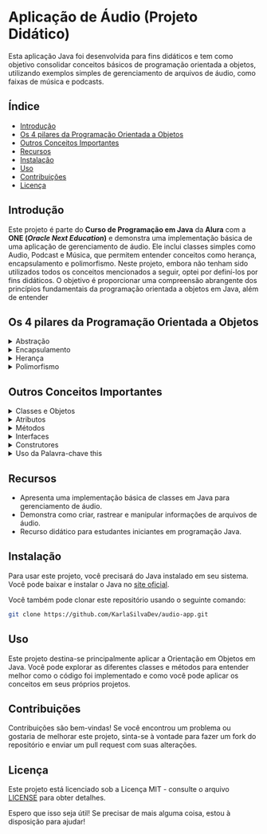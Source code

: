 # Aplicação de Áudio (Projeto Didático)

Esta aplicação Java foi desenvolvida para fins didáticos e tem como objetivo consolidar conceitos básicos de programação orientada a objetos, utilizando exemplos simples de gerenciamento de arquivos de áudio, como faixas de música e podcasts.

## Índice

- [Introdução](#introdução)
- [Os 4 pilares da Programação Orientada a Objetos](#os-4-pilares-da-programação-orientada-a-objetos)
- [Outros Conceitos Importantes](#outros-conceitos-importantes)
- [Recursos](#recursos)
- [Instalação](#instalação)
- [Uso](#uso)
- [Contribuições](#contribuições)
- [Licença](#licença)

## Introdução

Este projeto é parte do **Curso de Programação em Java** da **Alura** com a **ONE (*Oracle Next Education*)** e demonstra uma implementação básica de uma aplicação de gerenciamento de áudio. Ele inclui classes simples como Audio, Podcast e Música, que permitem entender conceitos como herança, encapsulamento e polimorfismo. 
Neste projeto, embora não tenham sido utilizados todos os conceitos mencionados a seguir, optei por definí-los por fins didáticos. O objetivo é proporcionar uma compreensão abrangente dos princípios fundamentais da programação orientada a objetos em Java, além de entender

## Os 4 pilares da Programação Orientada a Objetos
<details>
  <summary>Abstração</summary>
  
  Abstração é o processo de identificar e focar nos **aspectos essenciais** de um objeto, ignorando detalhes irrelevantes. Ela permite modelar objetos do mundo real de forma simplificada, extraindo apenas as **características** e **comportamentos** mais importantes para o contexto do sistema.

Na prática, a abstração é alcançada através da definição de classes e interfaces que representam entidades do mundo real, encapsulando seus atributos e métodos relevantes. Isso permite aos programadores criar modelos conceituais que refletem a realidade de forma organizada e estruturada.

A principal vantagem da abstração é sua **capacidade de simplificar a complexidade do mundo real**. Isso promove a **reusabilidade do código**, **facilita a manutenção** e **aumenta a compreensão do sistema** como um todo.
</details>

<details>
  <summary>Encapsulamento</summary>
  
  Em Java, o encapsulamento é alcançado através da definição de **modificadores de acesso**, como `private`, `protected` e `public`, controlam a visibilidade dos membros de uma classe. Eles determinam quem pode acessar ou modificar os atributos e métodos de uma classe, garantindo o **encapsulamento** e a **segurança dos dados**.
  
  Os atributos são comumente definidos como privados (`private`) e os métodos como públicos (`public`) para acessar os atributos e modificá-los. Estes métodos, conhecidos como getters e setters, permitem que os objetos interajam com os atributos de uma classe de forma segura e controlada. Os **getters** são métodos que retornam o valor de um atributo, enquanto os **setters** são métodos que definem ou atualizam o valor de um atributo.
  
  O encapsulamento promove a **segurança** e a **integridade dos dados**, evitando acesso direto e não autorizado aos atributos de uma classe. Ele também facilita a manutenção do código, pois qualquer alteração na implementação interna da classe não afetará os outros componentes do sistema que a utilizam.

</details>
<details>
  <summary>Herança</summary>
  
  A herança é um dos pilares da programação orientada a objetos, permitindo que uma classe (**subclasse**) herde os atributos e métodos de outra classe (**superclasse**). Isso promove a **reutilização de código** e a **criação de hierarquias de classes**, onde classes mais especializadas podem estender ou modificar o comportamento de classes mais genéricas.
  Em Java, a herança é implementada usando a palavra-chave `extends`. Uma classe pode herdar de uma única classe pai, mas pode ser herdada por várias classes filhas, formando uma hierarquia de herança.
  
  A subclasse herda todos os membros (atributos e métodos) da superclasse, mas não consegue acessar diretamente atributos privados que foram herdados. Ela pode adicionar novos membros, modificar os membros existentes ou até mesmo ocultar membros da superclasse usando os modificadores de acesso.
  A herança em Java promove o princípio do polimorfismo, onde objetos de classes diferentes podem ser tratados de maneira uniforme. Isso permite que classes filhas sejam usadas onde quer que sua superclasse seja esperada, tornando o **código mais flexível e fácil de manter**.

</details>
<details>
  <summary>Polimorfismo</summary>
  
  O polimorfismo permite tratar objetos de diferentes classes de maneira uniforme. Ele é alcançado através de sobrescrita de métodos (**override**) e sobrecarga de métodos (**overload**).
  
  **Sobrescrita de Métodos (Override):** Permite que uma subclasse forneça uma implementação específica para um método já definido na superclasse. Isso promove a flexibilidade ao executar comportamentos específicos da subclasse.
  
  **Sobrecarga de Métodos (Overload):** Permite que uma classe defina vários métodos com o mesmo nome, mas diferentes listas de parâmetros. Isso oferece conveniência e flexibilidade na chamada de métodos.
  
  O polimorfismo promove a **reutilização de código**, **modularidade** e **flexibilidade do sistema**, permitindo lidar com uma variedade de situações de forma eficiente.
</details>


## Outros Conceitos Importantes

<details>
  <summary>Classes e Objetos</summary>

  Classes são modelos para objetos, que representam entidades do mundo real. Objetos são instâncias de classes, com atributos (dados) e métodos (comportamentos) associados.
</details>
<details>
  <summary>Atributos</summary>

  Os atributos são as variáveis definidas dentro de uma classe que representam as características dos objetos dessa classe.
</details>
<details>
  <summary>Métodos</summary>

  São blocos de código que definem comportamentos de objetos. Eles podem ser públicos, privados ou protegidos, e podem ser acessados por outros objetos para realizar ações específicas.

</details>
<details>
  <summary>Interfaces</summary>

  São contratos que definem um conjunto de métodos que uma classe deve implementar. Elas promovem o desacoplamento e a extensibilidade do código, permitindo que classes diferentes implementem o mesmo conjunto de métodos de maneiras diferentes.
Em Java, são implementadas através da palavra chave `implements`.
</details>
<details>
  <summary>Construtores</summary>

  São métodos especiais que são chamados automaticamente quando um objeto é criado. Eles são usados para inicializar os atributos de um objeto e prepará-lo para uso.
</details>
<details>
  <summary>Uso da Palavra-chave this</summary>

  A palavra-chave `this` é utilizada para referenciar o objeto atual dentro de uma classe. Ela é comumente utilizada para distinguir entre atributos de instância e parâmetros em métodos ou construtores, evitando ambiguidades.

</details>

## Recursos

- Apresenta uma implementação básica de classes em Java para gerenciamento de áudio.
- Demonstra como criar, rastrear e manipular informações de arquivos de áudio.
- Recurso didático para estudantes iniciantes em programação Java.

## Instalação

Para usar este projeto, você precisará do Java instalado em seu sistema. Você pode baixar e instalar o Java no [site oficial](https://www.oracle.com/java/technologies/javase-jdk11-downloads.html).

Você também pode clonar este repositório usando o seguinte comando:

```bash
git clone https://github.com/KarlaSilvaDev/audio-app.git
```

## Uso

Este projeto destina-se principalmente aplicar a Orientação em Objetos em Java. Você pode explorar as diferentes classes e métodos para entender melhor como o código foi implementado e como você pode aplicar os conceitos em seus próprios projetos.

## Contribuições

Contribuições são bem-vindas! Se você encontrou um problema ou gostaria de melhorar este projeto, sinta-se à vontade para fazer um fork do repositório e enviar um pull request com suas alterações.

## Licença

Este projeto está licenciado sob a Licença MIT - consulte o arquivo [LICENSE](LICENSE) para obter detalhes.

Espero que isso seja útil! Se precisar de mais alguma coisa, estou à disposição para ajudar!






